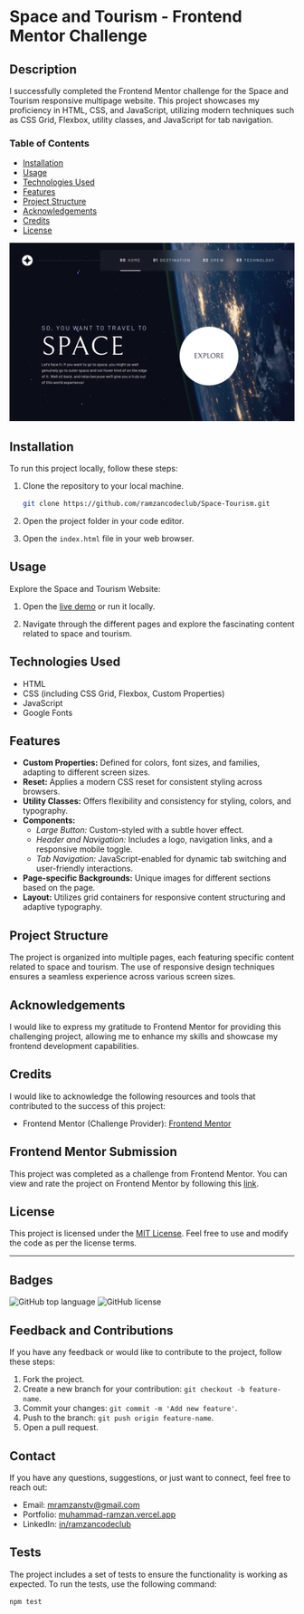 # Space and Tourism - Frontend Mentor Challenge

## Description

I successfully completed the Frontend Mentor challenge for the Space and Tourism responsive multipage website. This project showcases my proficiency in HTML, CSS, and JavaScript, utilizing modern techniques such as CSS Grid, Flexbox, utility classes, and JavaScript for tab navigation.

### Table of Contents

- [Installation](#installation)
- [Usage](#usage)
- [Technologies Used](#technologies-used)
- [Features](#features)
- [Project Structure](#project-structure)
- [Acknowledgements](#acknowledgements)
- [Credits](#credits)
- [License](#license)

![Space and Tourism Website Screenshot](assets/space-tourism-thumbnail.png)

## Installation

To run this project locally, follow these steps:

1. Clone the repository to your local machine.
    ```bash
    git clone https://github.com/ramzancodeclub/Space-Tourism.git
    ```

2. Open the project folder in your code editor.

3. Open the `index.html` file in your web browser.

## Usage

Explore the Space and Tourism Website:

1. Open the [live demo](https://space-tourism-tau-indol.vercel.app/) or run it locally.

2. Navigate through the different pages and explore the fascinating content related to space and tourism.

## Technologies Used

- HTML
- CSS (including CSS Grid, Flexbox, Custom Properties)
- JavaScript
- Google Fonts

## Features

- **Custom Properties:** Defined for colors, font sizes, and families, adapting to different screen sizes.
- **Reset:** Applies a modern CSS reset for consistent styling across browsers.
- **Utility Classes:** Offers flexibility and consistency for styling, colors, and typography.
- **Components:**
  - *Large Button:* Custom-styled with a subtle hover effect.
  - *Header and Navigation:* Includes a logo, navigation links, and a responsive mobile toggle.
  - *Tab Navigation:* JavaScript-enabled for dynamic tab switching and user-friendly interactions.
- **Page-specific Backgrounds:** Unique images for different sections based on the page.
- **Layout:** Utilizes grid containers for responsive content structuring and adaptive typography.

## Project Structure

The project is organized into multiple pages, each featuring specific content related to space and tourism. The use of responsive design techniques ensures a seamless experience across various screen sizes.

## Acknowledgements

I would like to express my gratitude to Frontend Mentor for providing this challenging project, allowing me to enhance my skills and showcase my frontend development capabilities.

## Credits

I would like to acknowledge the following resources and tools that contributed to the success of this project:

- Frontend Mentor (Challenge Provider): [Frontend Mentor](https://www.frontendmentor.io/)

## Frontend Mentor Submission

This project was completed as a challenge from Frontend Mentor. You can view and rate the project on Frontend Mentor by following this [link](https://www.frontendmentor.io/solutions/responsive-landing-page-using-css-grid-and-flex-HIME4Mzbab).

## License

This project is licensed under the [MIT License](LICENSE). Feel free to use and modify the code as per the license terms.

---

## Badges

![GitHub top language](https://img.shields.io/github/languages/top/ramzancodeclub/Space-Tourism)
![GitHub license](https://img.shields.io/github/license/ramzancodeclub/Space-Tourism)

## Feedback and Contributions

If you have any feedback or would like to contribute to the project, follow these steps:

1. Fork the project.
2. Create a new branch for your contribution: `git checkout -b feature-name`.
3. Commit your changes: `git commit -m 'Add new feature'`.
4. Push to the branch: `git push origin feature-name`.
5. Open a pull request.

## Contact

If you have any questions, suggestions, or just want to connect, feel free to reach out:

- Email: [mramzanstv@gmail.com](mramzanstv@gmail.com)
- Portfolio: [muhammad-ramzan.vercel.app](https://muhammad-ramzan.vercel.app/)
- LinkedIn: [in/ramzancodeclub](https://www.linkedin.com/in/ramzancodeclub/)

## Tests

The project includes a set of tests to ensure the functionality is working as expected. To run the tests, use the following command:
```bash
npm test
